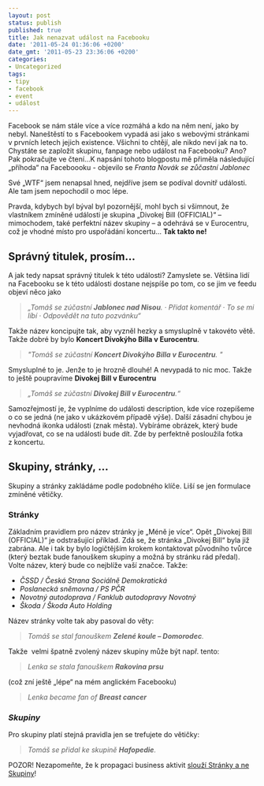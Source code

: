 ```yaml
---
layout: post
status: publish
published: true
title: Jak nenazvat událost na Facebooku
date: '2011-05-24 01:36:06 +0200'
date_gmt: '2011-05-23 23:36:06 +0200'
categories:
- Uncategorized
tags:
- tipy
- facebook
- event
- událost
---
```

<p>Facebook se nám stále více a více rozmáhá a kdo na něm není, jako by nebyl. Naneštěstí to s Facebookem vypadá asi jako s webovými stránkami v prvních letech jejich existence. Všichni to chtějí, ale nikdo neví jak na to. Chystáte se zapložit skupinu, fanpage nebo událost na Facebooku? Ano? Pak pokračujte ve čtení…K napsání tohoto blogpostu mě přiměla následující „příhoda“ na Faceboooku - objevilo se <em>Franta Novák se zůčastní Jablonec</em></p>
<p>Své „WTF“ jsem nenapsal hned, nejdříve jsem se podíval dovnitř události. Ale tam jsem nepochodil o moc lépe.</p>
<p>Pravda, kdybych byl býval byl pozornější, mohl bych si všimnout, že vlastníkem zmíněné události je skupina „Divokej Bill (OFFICIAL)“ – mimochodem, také perfektní název skupiny – a odehrává se v Eurocentru, což je vhodné místo pro uspořádání koncertu… <strong>Tak takto ne!</strong> <strong></strong></p>
<h2>Správný titulek, prosím…</h2>
<p>A jak tedy napsat správný titulek k této události? Zamyslete se. Většina lidí na Facebooku se k této události dostane nejspíše po tom, co se jim ve feedu objeví něco jako</p>
<blockquote><p><em>„Tomáš se zúčastní <strong>Jablonec nad Nisou</strong>. · Přidat komentář · To se mi líbí · Odpovědět na tuto pozvánku“</em></p>
</blockquote>
<p>Takže název koncipujte tak, aby vyzněl hezky a smysluplně v takovéto větě. Takže dobré by bylo <strong>Koncert Divokýho Billa v Eurocentru</strong>.</p>
<blockquote><p><em>"Tomáš se zúčastní <strong>Koncert Divokýho Billa v Eurocentru</strong>. " </em></p>
</blockquote>
<p>Smysluplné to je. Jenže to je hrozně dlouhé! A nevypadá to nic moc. Takže to ještě poupravíme <strong>Divokej Bill v Eurocentru</strong></p>
<blockquote><p><em>„Tomáš se zúčastní <strong>Divokej Bill v Eurocentru</strong>.“</em></p>
</blockquote>
<p>Samozřejmostí je, že vyplníme do události description, kde více rozepíšeme o co se jedná (ne jako v ukázkovém případě výše). Další zásadní chybou je nevhodná ikonka události (znak města). Vybíráme obrázek, který bude vyjadřovat, co se na události bude dít. Zde by perfektně posloužila fotka z koncertu.</p>
<h2>Skupiny, stránky, …</h2>
<p>Skupiny a stránky zakládáme podle podobného klíče. Liší se jen formulace zmíněné větičky.</p>
<h3>Stránky</h3>
<p>Základním pravidlem pro název stránky je „Méně je více“. Opět „Divokej Bill (OFFICIAL)“ je odstrašující příklad. Zdá se, že stránka „Divokej Bill“ byla již zabrána. Ale i tak by bylo logičtějším krokem kontaktovat původního tvůrce (který beztak bude fanouškem skupiny a možná by stránku rád předal). Volte název, který bude co nejblíže vaší značce. Takže:</p>
<ul>
<li><em>ČSSD </em><em>/ </em><em>Česká Strana Sociálně 	Demokratická</em></li>
<li><em>Poslanecká sněmovna</em><em> </em><em>/ </em><em>PS PČR</em><em></em></li>
<li><em>Novotný autodoprava / </em><em>Fanklub autodopravy 	Novotný</em></li>
<li><em>Škoda / </em><em>Škoda 	Auto Holding</em></li>
</ul>
<p>Název stránky volte tak aby pasoval do věty:</p>
<blockquote><p><em>Tomáš se stal fanouškem <strong>Zelené koule – Domorodec</strong>. </em></p>
</blockquote>
<p>Takže  velmi špatně zvolený název skupiny může být např. tento:</p>
<blockquote><p><em> Lenka se stala fanouškem <strong>Rakovina prsu</strong></em></p>
</blockquote>
<p><em></em>(což zní ještě „lépe“ na mém anglickém Facebooku)</p>
<blockquote><p><em> Lenka became fan of <strong>Breast cancer</strong></em></p>
</blockquote>
<h3><em>Skupiny </em></h3>
<p>Pro skupiny platí stejná pravidla jen se trefujete do větičky:</p>
<blockquote><p><em>Tomáš se přidal ke skupině <strong>Hafopedie</strong>. </em></p>
</blockquote>
<p>POZOR! Nezapomeňte, že k propagaci business aktivit <a href="http://blog.tomasfejfar.cz/54-3x3-kroky-k-lepsi-prezentaci-na-facebooku/">slouží Stránky a ne Skupiny</a>!</p>
